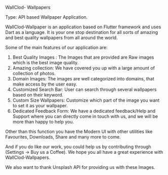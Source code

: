 WallClod- Wallpapers

Type: API based Wallpaper Application.

WallClod-Wallpaper is an application based on Flutter framework and uses Dart as a language. It is your one stop destination for all sorts of amazing and best quality wallpapers from all around the world. 

Some of the main features of our application are:

1. Best Quality Images : The Images that are provided are Raw images which is the best image quality.
2. Amazing collection: We have covered you up with a large amount of collection of photos.
3. Domain Images: The images are well categorized into domains, that make access by the user easy.
4. Customized Search Bar: User can search through several wallpapers based on their keyword.
5. Custom Size Wallpapers: Customize which part of the image you want to set it as your wallpaper.
6. Dedicated Feedback Form: We have a dedicated feedback/Help and Support where you can directly come in touch with us, and we will be more than happy to help you.

Other than this function you have the Modern UI with other utilities like Favourites, Downloads, Share and many more to come.

And if you do like our work, you could help us by contributing through (Settings -> Buy us a Coffee).
We hope you all have a great experience with WallClod-Wallpapers.

We also want to thank Unsplash API for providing us with these Images.

